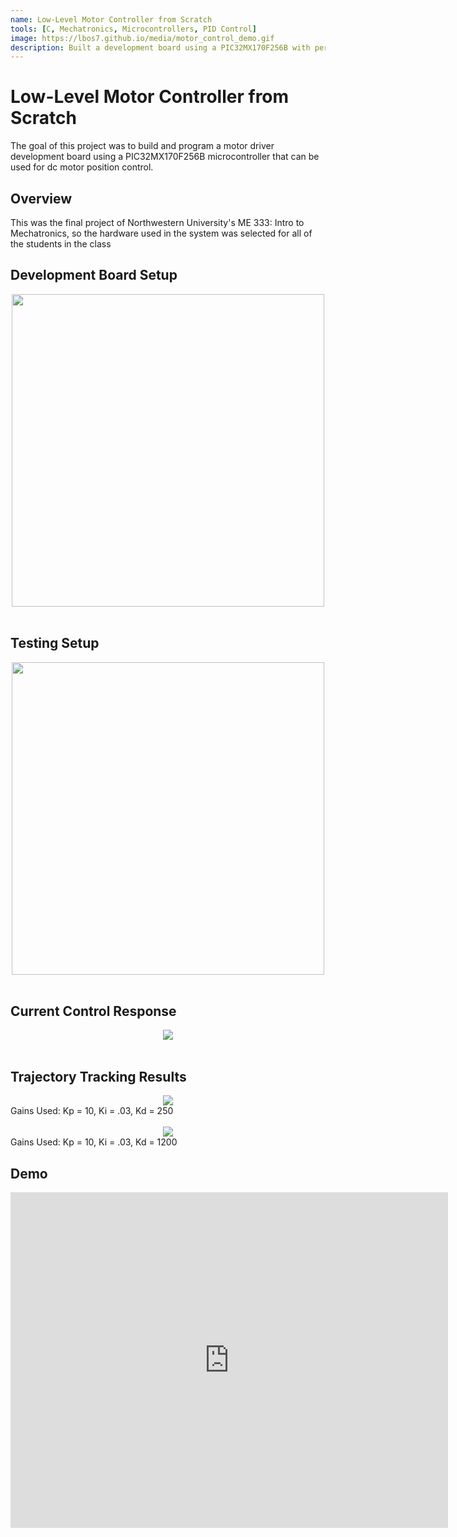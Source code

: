```yaml
---
name: Low-Level Motor Controller from Scratch
tools: [C, Mechatronics, Microcontrollers, PID Control]
image: https://lbos7.github.io/media/motor_control_demo.gif
description: Built a development board using a PIC32MX170F256B with peripherals and implemented PID control to create a motor driver
---
```


# Low-Level Motor Controller from Scratch
The goal of this project was to build and program a motor driver development board using a PIC32MX170F256B microcontroller that can be used for dc motor position control.
<br>

## Overview
This was the final project of Northwestern University's ME 333: Intro to Mechatronics, so the hardware used in the system was selected for all of the students in the class
<br>

## Development Board Setup
<center><img src="{{ site.url }}{{ site.baseurl }}/media/board.jpg" width="500"/></center>
<br>

## Testing Setup
<center><img src="{{ site.url }}{{ site.baseurl }}/media/test_setup.jpg" width="500"/></center>
<br>

## Current Control Response
<center><img src="{{ site.url }}{{ site.baseurl }}/media/itest.png"/></center>
<br>

## Trajectory Tracking Results
<center><img src="{{ site.url }}{{ site.baseurl }}/media/step.jpg"/></center>
Gains Used: Kp = 10, Ki = .03, Kd = 250
<br>
<br>
<center><img src="{{ site.url }}{{ site.baseurl }}/media/cubic.jpg"/></center>
Gains Used: Kp = 10, Ki = .03, Kd = 1200
<br>

## Demo
<center><iframe width="700" height="537" src="https://www.youtube.com/embed/H6QUa2eLzIY" title="ME 333 Final Project Demo - Low-Level Motor Driver" frameborder="0" allow="accelerometer; autoplay; clipboard-write; encrypted-media; gyroscope; picture-in-picture; web-share" referrerpolicy="strict-origin-when-cross-origin" allowfullscreen></iframe></center>